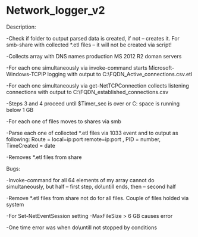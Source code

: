 # Network_logger_v2

Description:

-Check if folder to output parsed data is created, if not – creates it. For smb-share with collected *.etl files – it will not be created via script!

-Collects array with DNS names production MS 2012 R2 doman servers 

-For each one simultaneously via invoke-command starts Microsoft-Windows-TCPIP logging with output to C:\FQDN_Active_connections.csv.etl

-For each one simultaneously via get-NetTCPConnection collects listening connections with output to C:\FQDN_established_connections.csv

-Steps 3 and 4 proceed until $Timer_sec is over or C: space is running below 1 GB

-For each one of files moves to shares via smb

-Parse each one of collected *.etl files via 1033 event and to output as following: Route = local=ip:port remote=ip:port , PID = number, TimeCreated = date

-Removes *.etl files from share

Bugs:

-Invoke-command for all 64 elements of my array cannot do simultaneously, but half – first step, do\untill ends, then – second half

-Remove *.etl files from share not do for all files. Couple of files holded via system

-For Set-NetEventSession setting -MaxFileSize > 6 GB causes error

-One time error was when do\untill not stopped by conditions
